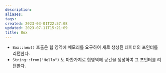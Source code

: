 ```yaml
---
description:
aliases: 
tags: 
created: 2023-03-01T22:57:08
updated: 2023-07-11T15:21:09
title: Box
---
```

- `Box::new()` 호출은 힙 영역에 메모리를 요구하여 새로 생성된 데이터의 포인터를 리턴한다.
- `String::from("Hello")` 도 마찬가지로 힙영역에 공간을 생성하여 그 포인터를 리턴한다.